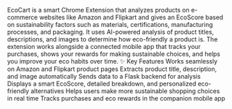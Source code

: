EcoCart is a smart Chrome Extension that analyzes products on e-commerce websites like Amazon and Flipkart and gives an EcoScore based on sustainability factors such as materials, certifications, manufacturing processes, and packaging.
It uses AI-powered analysis of product titles, descriptions, and images to determine how eco-friendly a product is.
The extension works alongside a connected mobile app that tracks your purchases, shows your rewards for making sustainable choices, and helps you improve your eco habits over time.
✨ Key Features
Works seamlessly on Amazon and Flipkart product pages
Extracts product title, description, and image automatically
Sends data to a Flask backend for analysis
Displays a smart EcoScore, detailed breakdown, and personalized eco-friendly alternatives
Helps users make more sustainable shopping choices in real time
Tracks purchases and eco rewards in the companion mobile app
